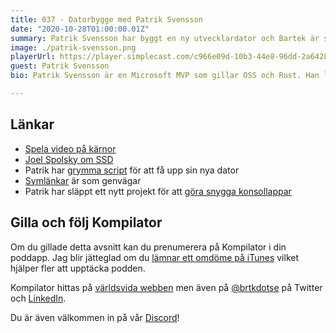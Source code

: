 ```yaml
---
title: 037 - Datorbygge med Patrik Svensson
date: "2020-10-28T01:00:00.01Z"
summary: Patrik Svensson har byggt en ny utvecklardator och Bartek är sjukt jelly. Han förhör Patrik om alla val han gjort och inte gjort och passar på att fråga om några av Patriks nya open source-projekt.
image: ./patrik-svensson.png
playerUrl: https://player.simplecast.com/c966e09d-10b3-44e8-96dd-2a6428f3f8f7
guest: Patrik Svensson
bio: Patrik Svensson är en Microsoft MVP som gillar OSS och Rust. Han ligger bakom open-source-projektet Cake samt git notifikations-appen Ghostly._

---
```


## Länkar

* [Spela video på kärnor](https://www.youtube.com/watch?v=rtjvn19GorM)
* [Joel Spolsky om SSD](https://www.joelonsoftware.com/2009/03/27/solid-state-disks/)
* Patrik har [grymma script](https://github.com/patriksvensson/machine) för att få upp sin nya dator
* [Symlänkar](https://sv.wikipedia.org/wiki/Symbolisk_l%C3%A4nk) är som genvägar
* Patrik har släppt ett nytt projekt för att [göra snygga konsollappar](https://github.com/spectresystems/spectre.console)

## Gilla och följ Kompilator

Om du gillade detta avsnitt kan du prenumerera på Kompilator i din poddapp. Jag blir jätteglad om du [lämnar ett omdöme på iTunes](https://podcasts.apple.com/se/podcast/kompilator/id1455198510?mt=2) vilket hjälper fler att upptäcka podden.

Kompilator hittas på [världsvida webben](https://kompilator.se) men även på [@brtkdotse](https://twitter.com/brtkdotse) på Twitter och [LinkedIn](https://www.linkedin.com/company/kompilator).

Du är även välkommen in på vår [Discord](https://discord.gg/AhdGPV6)!